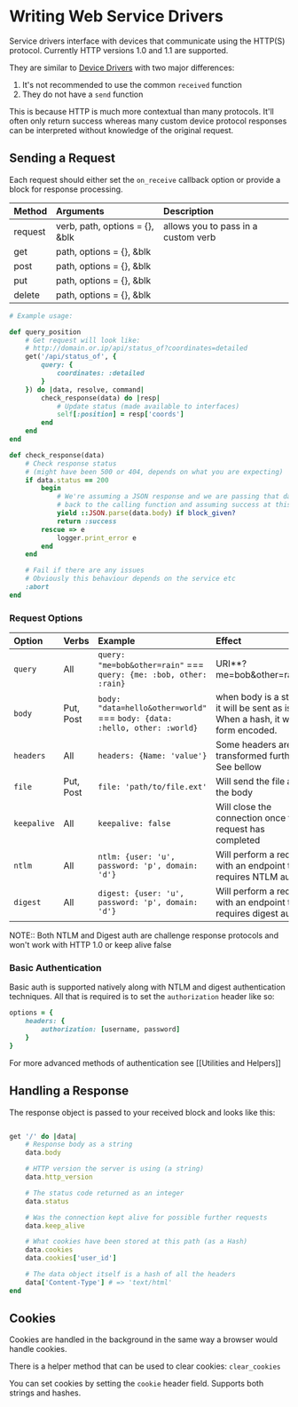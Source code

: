 # Writing Web Service Drivers

Service drivers interface with devices that communicate using the HTTP(S) protocol. Currently HTTP versions 1.0 and 1.1 are supported.

They are similar to [Device Drivers](driver-development/device-drivers.md) with two major differences:

1. It's not recommended to use the common `received` function
2. They do not have a `send` function

This is because HTTP is much more contextual than many protocols. It'll often only return success whereas many custom device protocol responses can be interpreted without knowledge of the original request.

## Sending a Request

Each request should either set the `on_receive` callback option or provide a block for response processing.

| Method | Arguments | Description |
| :--- | :--- | :--- |
| request | verb, path, options = {}, &blk | allows you to pass in a custom verb |
| get | path, options = {}, &blk | |
| post | path, options = {}, &blk |  |
| put | path, options = {}, &blk |  |
| delete | path, options = {}, &blk |  |

```ruby
# Example usage:

def query_position
    # Get request will look like:
    # http://domain.or.ip/api/status_of?coordinates=detailed
    get('/api/status_of', {
        query: {
            coordinates: :detailed
        }
    }) do |data, resolve, command|
        check_response(data) do |resp|
            # Update status (made available to interfaces)
            self[:position] = resp['coords']
        end
    end
end

def check_response(data)
    # Check response status
    # (might have been 500 or 404, depends on what you are expecting)
    if data.status == 200
        begin
            # We're assuming a JSON response and we are passing that data
            # back to the calling function and assuming success at this point
            yield ::JSON.parse(data.body) if block_given?
            return :success
        rescue => e
            logger.print_error e
        end 
    end

    # Fail if there are any issues
    # Obviously this behaviour depends on the service etc
    :abort
end

```

### Request Options

| Option | Verbs | Example | Effect |
| :--- | :--- | :--- | :--- |
| `query` | All | `query: "me=bob&other=rain"` === `query: {me: :bob, other: :rain}` | URI**?me=bob&other=rain** |
| `body` | Put, Post | `body: "data=hello&other=world"` === `body: {data: :hello, other: :world}` | when body is a string it will be sent as is. When a hash, it will be form encoded. |
| `headers` | All | `headers: {Name: 'value'}` | Some headers are transformed further. See bellow |
| `file` | Put, Post | `file: 'path/to/file.ext'` | Will send the file as the body |
| `keepalive` | All | `keepalive: false` | Will close the connection once the request has completed |
| `ntlm` | All | `ntlm: {user: 'u', password: 'p', domain: 'd'}` | Will perform a request with an endpoint that requires NTLM auth |
| `digest` | All | `digest: {user: 'u', password: 'p', domain: 'd'}` | Will perform a request with an endpoint that requires digest auth |

NOTE:: Both NTLM and Digest auth are challenge response protocols and won't work with HTTP 1.0 or keep alive false

### Basic Authentication

Basic auth is supported natively along with NTLM and digest authentication techniques.
All that is required is to set the `authorization` header like so:

```ruby
options = {
    headers: {
        authorization: [username, password]
    }
}
```

For more advanced methods of authentication see [[Utilities and Helpers]]


## Handling a Response

The response object is passed to your received block and looks like this:

```ruby

get '/' do |data|
    # Response body as a string
    data.body

    # HTTP version the server is using (a string)
    data.http_version

    # The status code returned as an integer
    data.status

    # Was the connection kept alive for possible further requests
    data.keep_alive

    # What cookies have been stored at this path (as a Hash)
    data.cookies
    data.cookies['user_id']

    # The data object itself is a hash of all the headers
    data['Content-Type'] # => 'text/html'
end

```



## Cookies

Cookies are handled in the background in the same way a browser would handle cookies.

There is a helper method that can be used to clear cookies: `clear_cookies`

You can set cookies by setting the `cookie` header field. Supports both strings and hashes.
